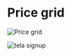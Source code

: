 # Price grid

![Price grid](https://user-images.githubusercontent.com/86172810/176921045-bb4ecf41-6c25-4ca2-b376-a6c920b8fc64.png)

![tela signup](https://user-images.githubusercontent.com/86172810/178569384-3e6600a1-17f4-4ac8-8118-6caa8de86aa4.png)
